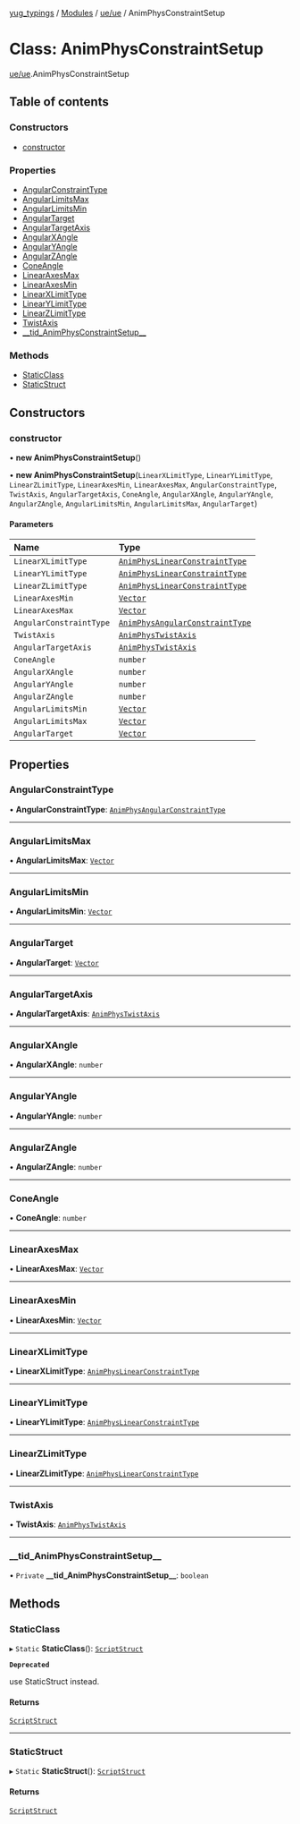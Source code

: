 [yug_typings](../README.md) / [Modules](../modules.md) / [ue/ue](../modules/ue_ue.md) / AnimPhysConstraintSetup

# Class: AnimPhysConstraintSetup

[ue/ue](../modules/ue_ue.md).AnimPhysConstraintSetup

## Table of contents

### Constructors

- [constructor](ue_ue.AnimPhysConstraintSetup.md#constructor)

### Properties

- [AngularConstraintType](ue_ue.AnimPhysConstraintSetup.md#angularconstrainttype)
- [AngularLimitsMax](ue_ue.AnimPhysConstraintSetup.md#angularlimitsmax)
- [AngularLimitsMin](ue_ue.AnimPhysConstraintSetup.md#angularlimitsmin)
- [AngularTarget](ue_ue.AnimPhysConstraintSetup.md#angulartarget)
- [AngularTargetAxis](ue_ue.AnimPhysConstraintSetup.md#angulartargetaxis)
- [AngularXAngle](ue_ue.AnimPhysConstraintSetup.md#angularxangle)
- [AngularYAngle](ue_ue.AnimPhysConstraintSetup.md#angularyangle)
- [AngularZAngle](ue_ue.AnimPhysConstraintSetup.md#angularzangle)
- [ConeAngle](ue_ue.AnimPhysConstraintSetup.md#coneangle)
- [LinearAxesMax](ue_ue.AnimPhysConstraintSetup.md#linearaxesmax)
- [LinearAxesMin](ue_ue.AnimPhysConstraintSetup.md#linearaxesmin)
- [LinearXLimitType](ue_ue.AnimPhysConstraintSetup.md#linearxlimittype)
- [LinearYLimitType](ue_ue.AnimPhysConstraintSetup.md#linearylimittype)
- [LinearZLimitType](ue_ue.AnimPhysConstraintSetup.md#linearzlimittype)
- [TwistAxis](ue_ue.AnimPhysConstraintSetup.md#twistaxis)
- [\_\_tid\_AnimPhysConstraintSetup\_\_](ue_ue.AnimPhysConstraintSetup.md#__tid_animphysconstraintsetup__)

### Methods

- [StaticClass](ue_ue.AnimPhysConstraintSetup.md#staticclass)
- [StaticStruct](ue_ue.AnimPhysConstraintSetup.md#staticstruct)

## Constructors

### constructor

• **new AnimPhysConstraintSetup**()

• **new AnimPhysConstraintSetup**(`LinearXLimitType`, `LinearYLimitType`, `LinearZLimitType`, `LinearAxesMin`, `LinearAxesMax`, `AngularConstraintType`, `TwistAxis`, `AngularTargetAxis`, `ConeAngle`, `AngularXAngle`, `AngularYAngle`, `AngularZAngle`, `AngularLimitsMin`, `AngularLimitsMax`, `AngularTarget`)

#### Parameters

| Name | Type |
| :------ | :------ |
| `LinearXLimitType` | [`AnimPhysLinearConstraintType`](../enums/ue_ue.AnimPhysLinearConstraintType.md) |
| `LinearYLimitType` | [`AnimPhysLinearConstraintType`](../enums/ue_ue.AnimPhysLinearConstraintType.md) |
| `LinearZLimitType` | [`AnimPhysLinearConstraintType`](../enums/ue_ue.AnimPhysLinearConstraintType.md) |
| `LinearAxesMin` | [`Vector`](ue_ue_s.Vector.md) |
| `LinearAxesMax` | [`Vector`](ue_ue_s.Vector.md) |
| `AngularConstraintType` | [`AnimPhysAngularConstraintType`](../enums/ue_ue.AnimPhysAngularConstraintType.md) |
| `TwistAxis` | [`AnimPhysTwistAxis`](../enums/ue_ue.AnimPhysTwistAxis.md) |
| `AngularTargetAxis` | [`AnimPhysTwistAxis`](../enums/ue_ue.AnimPhysTwistAxis.md) |
| `ConeAngle` | `number` |
| `AngularXAngle` | `number` |
| `AngularYAngle` | `number` |
| `AngularZAngle` | `number` |
| `AngularLimitsMin` | [`Vector`](ue_ue_s.Vector.md) |
| `AngularLimitsMax` | [`Vector`](ue_ue_s.Vector.md) |
| `AngularTarget` | [`Vector`](ue_ue_s.Vector.md) |

## Properties

### AngularConstraintType

• **AngularConstraintType**: [`AnimPhysAngularConstraintType`](../enums/ue_ue.AnimPhysAngularConstraintType.md)

___

### AngularLimitsMax

• **AngularLimitsMax**: [`Vector`](ue_ue_s.Vector.md)

___

### AngularLimitsMin

• **AngularLimitsMin**: [`Vector`](ue_ue_s.Vector.md)

___

### AngularTarget

• **AngularTarget**: [`Vector`](ue_ue_s.Vector.md)

___

### AngularTargetAxis

• **AngularTargetAxis**: [`AnimPhysTwistAxis`](../enums/ue_ue.AnimPhysTwistAxis.md)

___

### AngularXAngle

• **AngularXAngle**: `number`

___

### AngularYAngle

• **AngularYAngle**: `number`

___

### AngularZAngle

• **AngularZAngle**: `number`

___

### ConeAngle

• **ConeAngle**: `number`

___

### LinearAxesMax

• **LinearAxesMax**: [`Vector`](ue_ue_s.Vector.md)

___

### LinearAxesMin

• **LinearAxesMin**: [`Vector`](ue_ue_s.Vector.md)

___

### LinearXLimitType

• **LinearXLimitType**: [`AnimPhysLinearConstraintType`](../enums/ue_ue.AnimPhysLinearConstraintType.md)

___

### LinearYLimitType

• **LinearYLimitType**: [`AnimPhysLinearConstraintType`](../enums/ue_ue.AnimPhysLinearConstraintType.md)

___

### LinearZLimitType

• **LinearZLimitType**: [`AnimPhysLinearConstraintType`](../enums/ue_ue.AnimPhysLinearConstraintType.md)

___

### TwistAxis

• **TwistAxis**: [`AnimPhysTwistAxis`](../enums/ue_ue.AnimPhysTwistAxis.md)

___

### \_\_tid\_AnimPhysConstraintSetup\_\_

• `Private` **\_\_tid\_AnimPhysConstraintSetup\_\_**: `boolean`

## Methods

### StaticClass

▸ `Static` **StaticClass**(): [`ScriptStruct`](ue_ue.ScriptStruct.md)

**`Deprecated`**

use StaticStruct instead.

#### Returns

[`ScriptStruct`](ue_ue.ScriptStruct.md)

___

### StaticStruct

▸ `Static` **StaticStruct**(): [`ScriptStruct`](ue_ue.ScriptStruct.md)

#### Returns

[`ScriptStruct`](ue_ue.ScriptStruct.md)
